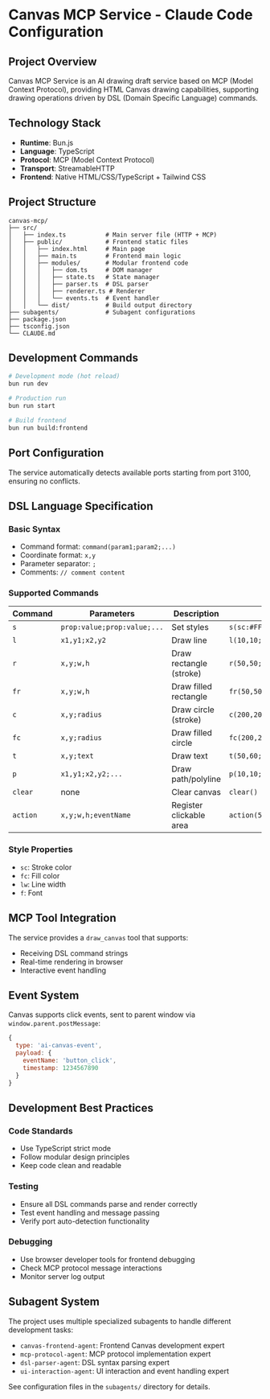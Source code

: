 # Canvas MCP Service - Claude Code Configuration

## Project Overview

Canvas MCP Service is an AI drawing draft service based on MCP (Model Context Protocol), providing HTML Canvas drawing capabilities, supporting drawing operations driven by DSL (Domain Specific Language) commands.

## Technology Stack

- **Runtime**: Bun.js
- **Language**: TypeScript  
- **Protocol**: MCP (Model Context Protocol)
- **Transport**: StreamableHTTP
- **Frontend**: Native HTML/CSS/TypeScript + Tailwind CSS

## Project Structure

```
canvas-mcp/
├── src/
│   ├── index.ts           # Main server file (HTTP + MCP)
│   ├── public/            # Frontend static files
│   │   ├── index.html     # Main page
│   │   ├── main.ts        # Frontend main logic
│   │   ├── modules/       # Modular frontend code
│   │   │   ├── dom.ts     # DOM manager
│   │   │   ├── state.ts   # State manager  
│   │   │   ├── parser.ts  # DSL parser
│   │   │   ├── renderer.ts # Renderer
│   │   │   └── events.ts  # Event handler
│   │   └── dist/          # Build output directory
├── subagents/             # Subagent configurations
├── package.json
├── tsconfig.json
└── CLAUDE.md
```

## Development Commands

```bash
# Development mode (hot reload)
bun run dev

# Production run
bun run start  

# Build frontend
bun run build:frontend
```

## Port Configuration

The service automatically detects available ports starting from port 3100, ensuring no conflicts.

## DSL Language Specification

### Basic Syntax
- Command format: `command(param1;param2;...)`
- Coordinate format: `x,y`
- Parameter separator: `;`
- Comments: `// comment content`

### Supported Commands

| Command | Parameters | Description | Example |
|---------|------------|-------------|---------|
| `s` | `prop:value;prop:value;...` | Set styles | `s(sc:#FF0000;lw:3)` |
| `l` | `x1,y1;x2,y2` | Draw line | `l(10,10;100,100)` |
| `r` | `x,y;w,h` | Draw rectangle (stroke) | `r(50,50;100,80)` |
| `fr` | `x,y;w,h` | Draw filled rectangle | `fr(50,50;100,80)` |
| `c` | `x,y;radius` | Draw circle (stroke) | `c(200,200;50)` |
| `fc` | `x,y;radius` | Draw filled circle | `fc(200,200;50)` |
| `t` | `x,y;text` | Draw text | `t(50,60;Hello World)` |
| `p` | `x1,y1;x2,y2;...` | Draw path/polyline | `p(10,10;50,80;100,20)` |
| `clear` | none | Clear canvas | `clear()` |
| `action` | `x,y;w,h;eventName` | Register clickable area | `action(50,50;100,80;button_click)` |

### Style Properties
- `sc`: Stroke color
- `fc`: Fill color  
- `lw`: Line width
- `f`: Font

## MCP Tool Integration

The service provides a `draw_canvas` tool that supports:
- Receiving DSL command strings
- Real-time rendering in browser
- Interactive event handling

## Event System

Canvas supports click events, sent to parent window via `window.parent.postMessage`:

```javascript
{
  type: 'ai-canvas-event',
  payload: {
    eventName: 'button_click',
    timestamp: 1234567890
  }
}
```

## Development Best Practices

### Code Standards
- Use TypeScript strict mode
- Follow modular design principles
- Keep code clean and readable

### Testing
- Ensure all DSL commands parse and render correctly
- Test event handling and message passing
- Verify port auto-detection functionality

### Debugging
- Use browser developer tools for frontend debugging
- Check MCP protocol message interactions
- Monitor server log output

## Subagent System

The project uses multiple specialized subagents to handle different development tasks:

- `canvas-frontend-agent`: Frontend Canvas development expert
- `mcp-protocol-agent`: MCP protocol implementation expert  
- `dsl-parser-agent`: DSL syntax parsing expert
- `ui-interaction-agent`: UI interaction and event handling expert

See configuration files in the `subagents/` directory for details.